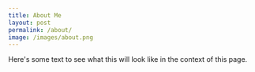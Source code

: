 ```yaml
---
title: About Me
layout: post
permalink: /about/
image: /images/about.png
---
```


Here's some text to see what this will look like in the context of this page.
